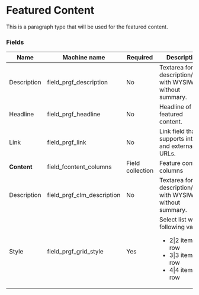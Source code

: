 # Featured Content
This is a paragraph type that will be used for the featured content.

### Fields
| Name  | Machine name | Required | Description |
| ------------- | ------------- | ------------- | ------------- |
| Description| field\_prgf_description | No | Textarea for the description/body with WYSIWYG, without summary. |
| Headline | field\_prgf_headline | No | Headline of the featured content. |
| Link | field\_prgf_link | No | Link field that supports internal and external URLs. |
| **Content** | field\_fcontent_columns | Field collection | Feature content columns |
| Description| field\_prgf\_clm_description | No | Textarea for the description/body with WYSIWYG, without summary. |
| Style | field\_prgf\_grid_style | Yes | Select list with following values: <ul><li>2\|2 items per row</li><li>3\|3 items per row</li><li>4\|4 items per row</li></ul> |
